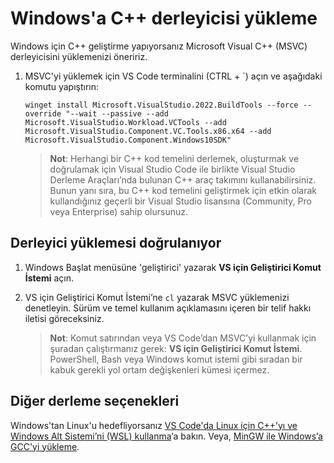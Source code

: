 <h1 data-loc-id="walkthrough.windows.install.compiler">Windows'a C++ derleyicisi yükleme</h1>
<p data-loc-id="walkthrough.windows.text1">Windows için C++ geliştirme yapıyorsanız Microsoft Visual C++ (MSVC) derleyicisini yüklemenizi öneririz.</p>
<ol>
<li><p data-loc-id="walkthrough.windows.text2">MSVC'yi yüklemek için VS Code terminalini (CTRL + `) açın ve aşağıdaki komutu yapıştırın:
</p><pre><code style="white-space: pre-wrap;">winget install Microsoft.VisualStudio.2022.BuildTools --force --override "--wait --passive --add Microsoft.VisualStudio.Workload.VCTools --add Microsoft.VisualStudio.Component.VC.Tools.x86.x64 --add Microsoft.VisualStudio.Component.Windows10SDK"</code></pre>
</li>
<blockquote>
<p><strong data-loc-id="walkthrough.windows.note1">Not</strong>: <span data-loc-id="walkthrough.windows.note1.text">Herhangi bir C++ kod temelini derlemek, oluşturmak ve doğrulamak için Visual Studio Code ile birlikte Visual Studio Derleme Araçları’nda bulunan C++ araç takımını kullanabilirsiniz. Bunun yanı sıra, bu C++ kod temelini geliştirmek için etkin olarak kullandığınız geçerli bir Visual Studio lisansına (Community, Pro veya Enterprise) sahip olursunuz.</span></p>
</blockquote>

</ol>
<h2 data-loc-id="walkthrough.windows.verify.compiler">Derleyici yüklemesi doğrulanıyor</h2>
<ol>
<li><p data-loc-id="walkthrough.windows.open.command.prompt">Windows Başlat menüsüne 'geliştirici' yazarak <strong data-loc-id="walkthrough.windows.command.prompt.name1">VS için Geliştirici Komut İstemi</strong> açın.</p>
</li>
<li><p data-loc-id="walkthrough.windows.check.install">VS için Geliştirici Komut İstemi’ne <code>cl</code> yazarak MSVC yüklemenizi denetleyin. Sürüm ve temel kullanım açıklamasını içeren bir telif hakkı iletisi göreceksiniz.</p>
<blockquote>
<p><strong data-loc-id="walkthrough.windows.note2">Not</strong>: <span data-loc-id="walkthrough.windows.note2.text">Komut satırından veya VS Code’dan MSVC’yi kullanmak için şuradan çalıştırmanız gerek: <strong data-loc-id="walkthrough.windows.command.prompt.name2">VS için Geliştirici Komut İstemi</strong>. <span>PowerShell</span>, <span>Bash</span> veya Windows komut istemi gibi sıradan bir kabuk gerekli yol ortam değişkenleri kümesi içermez.</span></p>
</blockquote>
</li>
</ol>
<h2 data-loc-id="walkthrough.windows.other.compilers">Diğer derleme seçenekleri</h2>
<p data-loc-id="walkthrough.windows.text3">Windows'tan Linux'u hedefliyorsanız <a href="https://code.visualstudio.com/docs/cpp/config-wsl" data-loc-id="walkthrough.windows.link.title1">VS Code'da Linux için C++’yı ve Windows Alt Sistemi’ni (WSL) kullanma</a>‘a bakın. Veya, <a href="https://code.visualstudio.com/docs/cpp/config-mingw" data-loc-id="walkthrough.windows.link.title2">MinGW ile Windows’a GCC'yi yükleme</a>.</p>